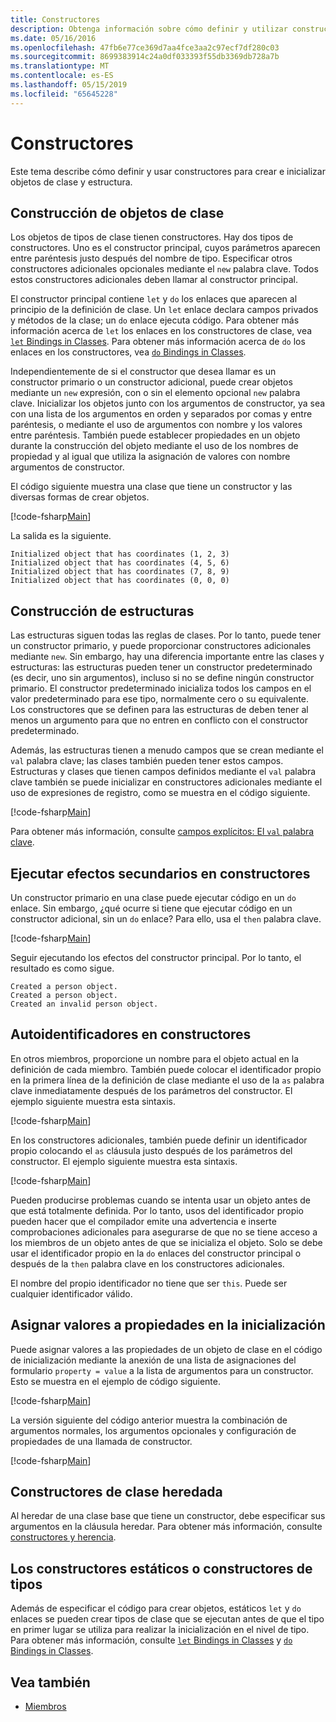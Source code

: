 ```yaml
---
title: Constructores
description: Obtenga información sobre cómo definir y utilizar constructores en F# para crear e inicializar objetos de clase y estructura.
ms.date: 05/16/2016
ms.openlocfilehash: 47fb6e77ce369d7aa4fce3aa2c97ecf7df280c03
ms.sourcegitcommit: 8699383914c24a0df033393f55db3369db728a7b
ms.translationtype: MT
ms.contentlocale: es-ES
ms.lasthandoff: 05/15/2019
ms.locfileid: "65645228"
---
```

# <a name="constructors"></a>Constructores

Este tema describe cómo definir y usar constructores para crear e inicializar objetos de clase y estructura.

## <a name="construction-of-class-objects"></a>Construcción de objetos de clase

Los objetos de tipos de clase tienen constructores. Hay dos tipos de constructores. Uno es el constructor principal, cuyos parámetros aparecen entre paréntesis justo después del nombre de tipo. Especificar otros constructores adicionales opcionales mediante el `new` palabra clave. Todos estos constructores adicionales deben llamar al constructor principal.

El constructor principal contiene `let` y `do` los enlaces que aparecen al principio de la definición de clase. Un `let` enlace declara campos privados y métodos de la clase; un `do` enlace ejecuta código. Para obtener más información acerca de `let` los enlaces en los constructores de clase, vea [ `let` Bindings in Classes](let-bindings-in-classes.md). Para obtener más información acerca de `do` los enlaces en los constructores, vea [ `do` Bindings in Classes](do-bindings-in-classes.md).

Independientemente de si el constructor que desea llamar es un constructor primario o un constructor adicional, puede crear objetos mediante un `new` expresión, con o sin el elemento opcional `new` palabra clave. Inicializar los objetos junto con los argumentos de constructor, ya sea con una lista de los argumentos en orden y separados por comas y entre paréntesis, o mediante el uso de argumentos con nombre y los valores entre paréntesis. También puede establecer propiedades en un objeto durante la construcción del objeto mediante el uso de los nombres de propiedad y al igual que utiliza la asignación de valores con nombre argumentos de constructor.

El código siguiente muestra una clase que tiene un constructor y las diversas formas de crear objetos.

[!code-fsharp[Main](../../../../samples/snippets/fsharp/lang-ref-2/snippet3501.fs)]

La salida es la siguiente.

```console
Initialized object that has coordinates (1, 2, 3)
Initialized object that has coordinates (4, 5, 6)
Initialized object that has coordinates (7, 8, 9)
Initialized object that has coordinates (0, 0, 0)
```

## <a name="construction-of-structures"></a>Construcción de estructuras

Las estructuras siguen todas las reglas de clases. Por lo tanto, puede tener un constructor primario, y puede proporcionar constructores adicionales mediante `new`. Sin embargo, hay una diferencia importante entre las clases y estructuras: las estructuras pueden tener un constructor predeterminado (es decir, uno sin argumentos), incluso si no se define ningún constructor primario. El constructor predeterminado inicializa todos los campos en el valor predeterminado para ese tipo, normalmente cero o su equivalente. Los constructores que se definen para las estructuras de deben tener al menos un argumento para que no entren en conflicto con el constructor predeterminado.

Además, las estructuras tienen a menudo campos que se crean mediante el `val` palabra clave; las clases también pueden tener estos campos. Estructuras y clases que tienen campos definidos mediante el `val` palabra clave también se puede inicializar en constructores adicionales mediante el uso de expresiones de registro, como se muestra en el código siguiente.

[!code-fsharp[Main](../../../../samples/snippets/fsharp/lang-ref-2/snippet3502.fs)]

Para obtener más información, consulte [campos explícitos: El `val` palabra clave](explicit-fields-the-val-keyword.md).

## <a name="executing-side-effects-in-constructors"></a>Ejecutar efectos secundarios en constructores

Un constructor primario en una clase puede ejecutar código en un `do` enlace. Sin embargo, ¿qué ocurre si tiene que ejecutar código en un constructor adicional, sin un `do` enlace? Para ello, usa el `then` palabra clave.

[!code-fsharp[Main](../../../../samples/snippets/fsharp/lang-ref-2/snippet3503.fs)]

Seguir ejecutando los efectos del constructor principal. Por lo tanto, el resultado es como sigue.

```console
Created a person object.
Created a person object.
Created an invalid person object.
```

## <a name="self-identifiers-in-constructors"></a>Autoidentificadores en constructores

En otros miembros, proporcione un nombre para el objeto actual en la definición de cada miembro. También puede colocar el identificador propio en la primera línea de la definición de clase mediante el uso de la `as` palabra clave inmediatamente después de los parámetros del constructor. El ejemplo siguiente muestra esta sintaxis.

[!code-fsharp[Main](../../../../samples/snippets/fsharp/lang-ref-2/snippet3504.fs)]

En los constructores adicionales, también puede definir un identificador propio colocando el `as` cláusula justo después de los parámetros del constructor. El ejemplo siguiente muestra esta sintaxis.

[!code-fsharp[Main](../../../../samples/snippets/fsharp/lang-ref-2/snippet3505.fs)]

Pueden producirse problemas cuando se intenta usar un objeto antes de que está totalmente definida. Por lo tanto, usos del identificador propio pueden hacer que el compilador emite una advertencia e inserte comprobaciones adicionales para asegurarse de que no se tiene acceso a los miembros de un objeto antes de que se inicializa el objeto. Solo se debe usar el identificador propio en la `do` enlaces del constructor principal o después de la `then` palabra clave en los constructores adicionales.

El nombre del propio identificador no tiene que ser `this`. Puede ser cualquier identificador válido.

## <a name="assigning-values-to-properties-at-initialization"></a>Asignar valores a propiedades en la inicialización

Puede asignar valores a las propiedades de un objeto de clase en el código de inicialización mediante la anexión de una lista de asignaciones del formulario `property = value` a la lista de argumentos para un constructor. Esto se muestra en el ejemplo de código siguiente.

[!code-fsharp[Main](../../../../samples/snippets/fsharp/lang-ref-2/snippet3506.fs)]

La versión siguiente del código anterior muestra la combinación de argumentos normales, los argumentos opcionales y configuración de propiedades de una llamada de constructor.

[!code-fsharp[Main](../../../../samples/snippets/fsharp/lang-ref-2/snippet3507.fs)]

## <a name="constructors-in-inherited-class"></a>Constructores de clase heredada

Al heredar de una clase base que tiene un constructor, debe especificar sus argumentos en la cláusula heredar. Para obtener más información, consulte [constructores y herencia](../inheritance.md#constructors-and-inheritance).

## <a name="static-constructors-or-type-constructors"></a>Los constructores estáticos o constructores de tipos

Además de especificar el código para crear objetos, estáticos `let` y `do` enlaces se pueden crear tipos de clase que se ejecutan antes de que el tipo en primer lugar se utiliza para realizar la inicialización en el nivel de tipo. Para obtener más información, consulte [ `let` Bindings in Classes](let-bindings-in-classes.md) y [ `do` Bindings in Classes](do-bindings-in-classes.md).

## <a name="see-also"></a>Vea también

- [Miembros](index.md)
